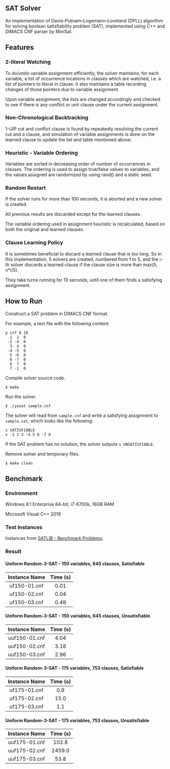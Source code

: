 ## SAT Solver
An implementation of Davis–Putnam–Logemann–Loveland (DPLL) algorithm for solving boolean satisfiability problem (SAT), implemented using C++ and DIMACS CNF parser by MiniSat.

## Features
### 2-literal Watching
To do/undo variable assignment efficiently, the solver maintains, for each variable, a list of occurrence locations in clauses which are watched, i.e. a list of pointers to literal in clause. It also maintains a table recording changes of those pointers due to variable assignment.

Upon variable assignment, the lists are changed accordingly and checked to see if there is any conflict or unit clause under the current assignment.

### Non-Chronological Backtracking
1-UIP cut and conflict clause is found by repeatedly resolving the current cut and a clause, and simulation of variable assignments is done on the learned clause to update the list and table mentioned above.

### Heuristic - Variable Ordering
Variables are sorted in decreasing order of number of occurrences in clauses. The ordering is used to assign true/false values to variables, and the values assigned are randomized by using rand() and a static seed.

### Random Restart
If the solver runs for more than 100 seconds, it is aborted and a new solver is created.

All previous results are discarded except for the learned clauses.

The variable ordering used in assignment heuristic is recalculated, based on both the original and learned clauses.

### Clause Learning Policy
It is sometimes beneficial to discard a learned clause that is too long. So in this implementation, 5 solvers are created, numbered from 1 to 5, and the i-th solver discards a learned clause if the clause size is more than max⁡(5, n*i/5).

They take turns running for 10 seconds, until one of them finds a satisfying assignment.

## How to Run
Construct a SAT problem in DIMACS CNF format.

For example, a text file with the following content:
```
p cnf 8 18
  1  2  0
 -2 -4  0
  3  4  0
 -4 -5  0
  5 -6  0
  6 -7  0
  6  7  0
  7 -1  0
```

Compile solver source code.
```
$ make
```

Run the solver.
```
$ ./yasat sample.cnf
```
The solver will read from `sample.cnf` and write a satisfying assignment to `sample.sat`, which looks like the following:
```
s SATISFIABLE
v -1 2 3 -4 5 6 -7 0
```
If the SAT problem has no solution, the solver outputs `s UNSATISFIABLE`.

Remove solver and temporary files.
```
$ make clean
```

## Benchmark
### Environment
Windows 8.1 Enterprise 64-bit, i7-6700k, 16GB RAM

Microsoft Visual C++ 2019

### Test Instances
Instances from [SATLIB - Benchmark Problems](http://www.cs.ubc.ca/~hoos/SATLIB/benchm.html).

### Result
#### Uniform Random-3-SAT - 150 variables, 645 clauses, Satisfiable
Instance Name | Time (s)
:-:|:-:
uf150-01.cnf | 0.01
uf150-02.cnf | 0.04
uf150-03.cnf | 0.49

#### Uniform Random-3-SAT - 150 variables, 645 clauses, Unsatisfiable
Instance Name | Time (s)
:-:|:-:
uuf150-01.cnf | 4.04
uuf150-02.cnf | 3.18
uuf150-03.cnf | 2.96

#### Uniform Random-3-SAT - 175 variables, 753 clauses, Satisfiable
Instance Name | Time (s)
:-:|:-:
uf175-01.cnf | 0.9
uf175-02.cnf | 15.0
uf175-03.cnf | 1.1

#### Uniform Random-3-SAT - 175 variables, 753 clauses, Unsatisfiable
Instance Name | Time (s)
:-:|:-:
uuf175-01.cnf | 102.8
uuf175-02.cnf | 2459.0
uuf175-03.cnf | 53.8
